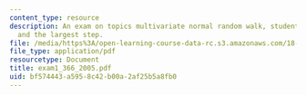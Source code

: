 ```yaml
---
content_type: resource
description: An exam on topics multivariate normal random walk, student random walk,
  and the largest step.
file: /media/https%3A/open-learning-course-data-rc.s3.amazonaws.com/18-366-random-walks-and-diffusion-fall-2006/bf574443a5958c42b00a2af25b5a8fb0_exam1_366_2005.pdf
file_type: application/pdf
resourcetype: Document
title: exam1_366_2005.pdf
uid: bf574443-a595-8c42-b00a-2af25b5a8fb0
---
```

